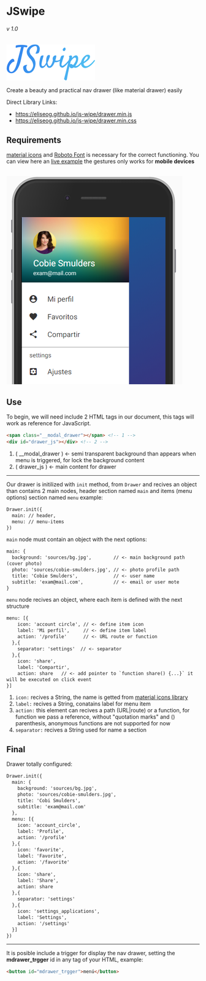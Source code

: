 # JSwipe
###### v 1.0

![Swipe Drawer Screenshot](screenshots/JSwipe.png "Swipe Drawer ss")

Create a beauty and practical nav drawer (like material drawer) easily

Direct Library Links:
* https://eliseog.github.io/js-wipe/drawer.min.js
* https://eliseog.github.io/js-wipe/drawer.min.css

## Requirements

[material icons](https://material.io/icons/) and [Roboto Font](https://fonts.google.com/specimen/Roboto) is necessary for the correct functioning. You can view here an [live example](https://eliseog.github.io/js-wipe/) the gestures only works for **mobile devices**

![Swipe Drawer Screenshot](screenshots/ss.png "Swipe Drawer ss")
---

## Use

To begin, we will need include 2 HTML tags in our document, this tags will work as reference for JavaScript.

```HTML
<span class="__modal_drawer"></span> <!-- 1 -->
<div id="drawer_js"></div> <!-- 2 -->
```

1. ( __modal_drawer ) <- semi transparent background than appears when menu is triggered, for lock the background content
2. ( drawer_js ) <- main content for drawer

---

Our drawer is initilized with `init` method, from `Drawer` and recives an object than contains 2 main nodes, header section named `main` and items (menu options) section named `menu` example:

```JS
Drawer.init({
  main: // header,
  menu: // menu-items
})

```
`main` node must contain an object with the next options:

```JS
main: {
  background: 'sources/bg.jpg',        // <- main background path (cover photo)
  photo: 'sources/cobie-smulders.jpg', // <- photo profile path
  title: 'Cobie Smulders',             // <- user name
  subtitle: 'exam@mail.com',           // <- email or user mote
}
```

`menu` node recives an object, where each item is defined with the next structure

```JS
menu: [{
    icon: 'account circle', // <- define item icon
    label: 'Mi perfil',     // <- define item label
    action: '/profile'      // <- URL route or function
  },{
    separator: 'settings'  // <- separator
  },{
    icon: 'share',
    label: 'Compartir',
    action: share   // <- add pointer to `function share() {...}` it will be executed on click event
}]
```

1. `icon:` recives a String, the name is getted from [material icons library](https://material.io/icons/)
2. `label:` recives a String, conatains label for menu item
3. `action:` this element can recives a path (URL|route) or a function, for function we pass a reference, without "quotation marks" and () parenthesis, anonymous functions are not supported for now
4. `separator:` recives a String used for name a section

## Final

Drawer totally configured:

```JS
Drawer.init({
  main: {
    background: 'sources/bg.jpg',
    photo: 'sources/cobie-smulders.jpg',
    title: 'Cobi Smulders',
    subtitle: 'exam@mail.com'
  },
  menu: [{
    icon: 'account_circle',
    label: 'Profile',
    action: '/profile'
  },{
    icon: 'favorite',
    label: 'Favorite',
    action: '/favorite'
  },{
    icon: 'share',
    label: 'Share',
    action: share
  },{
    separator: 'settings'
  },{
    icon: 'settings_applications',
    label: 'Settings',
    action: '/settings'
  }]
})
```
---

It is posible include a trigger for display the nav drawer, setting the **mdrawer_trgger** id in any tag of your HTML, example:

```HTML
<button id="mdrawer_trgger">menú</button>
```

